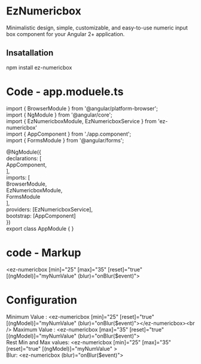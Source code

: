 # EzNumericbox

Minimalistic design, simple, customizable, and easy-to-use numeric input box component for your Angular 2+ application.

## Insatallation

npm install ez-numericbox 

# Code - app.moduele.ts

import { BrowserModule } from '@angular/platform-browser';<br />
import { NgModule } from '@angular/core';<br />
import { EzNumericboxModule,  EzNumericboxService } from 'ez-numericbox'<br />
import { AppComponent } from './app.component';<br />
import { FormsModule } from '@angular/forms';<br />

@NgModule({<br />
  declarations: [<br />
    AppComponent,<br />
  ],<br />
  imports: [<br />
    BrowserModule,<br />
    EzNumericboxModule,<br />
    FormsModule<br />
  ],<br />
  providers: [EzNumericboxService],<br />
  bootstrap: [AppComponent]<br />
})<br />
export class AppModule { }<br />

# code - Markup

<ez-numericbox [min]="25" [max]="35" [reset]="true" [(ngModel)]="myNumValue" (blur)="onBlur($event)"></ez-numericbox><br />

# Configuration

Minimum Value : <ez-numericbox [min]="25" [reset]="true" [(ngModel)]="myNumValue" (blur)="onBlur($event)"></ez-numericbox><br />
Maximum Value : <ez-numericbox [max]="35" [reset]="true" [(ngModel)]="myNumValue" (blur)="onBlur($event)"></ez-numericbox><br />
Rest Min and Max values: <ez-numericbox [min]="25" [max]="35" [reset]="true" [(ngModel)]="myNumValue" ></ez-numericbox><br />
Blur: <ez-numericbox (blur)="onBlur($event)"></ez-numericbox><br />
